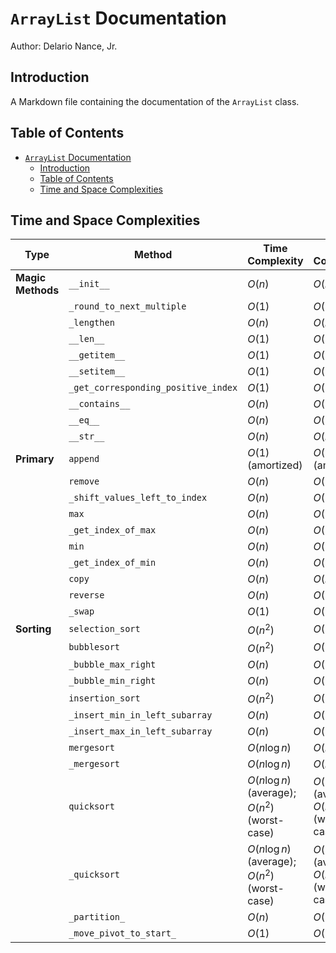 # `ArrayList` Documentation

Author: Delario Nance, Jr.

## Introduction
A Markdown file containing the documentation of the `ArrayList` class.

## Table of Contents
- [`ArrayList` Documentation](#arraylist-documentation)
  - [Introduction](#introduction)
  - [Table of Contents](#table-of-contents)
  - [Time and Space Complexities](#time-and-space-complexities)

## Time and Space Complexities
| Type              | Method                              | Time Complexity                                 | Space Complexity                            |
| ----------------- | ----------------------------------- | ----------------------------------------------- | ------------------------------------------- |
| **Magic Methods** | `__init__`                          | $O(n)$                                          | $O(n)$                                      |
|                   | `_round_to_next_multiple`           | $O(1)$                                          | $O(1)$                                      |
|                   | `_lengthen`                         | $O(n)$                                          | $O(n)$                                      |
|                   | `__len__`                           | $O(1)$                                          | $O(1)$                                      |
|                   | `__getitem__`                       | $O(1)$                                          | $O(1)$                                      |
|                   | `__setitem__`                       | $O(1)$                                          | $O(1)$                                      |
|                   | `_get_corresponding_positive_index` | $O(1)$                                          | $O(1)$                                      |
|                   | `__contains__`                      | $O(n)$                                          | $O(1)$                                      |
|                   | `__eq__`                            | $O(n)$                                          | $O(1)$                                      |
|                   | `__str__`                           | $O(n)$                                          | $O(n)$                                      |
| **Primary**       | `append`                            | $O(1)$ (amortized)                              | $O(1)$ (amortized)                          |
|                   | `remove`                            | $O(n)$                                          | $O(1)$                                      |
|                   | `_shift_values_left_to_index`       | $O(n)$                                          | $O(1)$                                      |
|                   | `max`                               | $O(n)$                                          | $O(1)$                                      |
|                   | `_get_index_of_max`                 | $O(n)$                                          | $O(1)$                                      |
|                   | `min`                               | $O(n)$                                          | $O(1)$                                      |
|                   | `_get_index_of_min`                 | $O(n)$                                          | $O(1)$                                      |
|                   | `copy`                              | $O(n)$                                          | $O(n)$                                      |
|                   | `reverse`                           | $O(n)$                                          | $O(1)$                                      |
|                   | `_swap`                             | $O(1)$                                          | $O(1)$                                      |
| **Sorting**       | `selection_sort`                    | $O(n^2)$                                        | $O(1)$                                      |
|                   | `bubblesort`                        | $O(n^2)$                                        | $O(1)$                                      |
|                   | `_bubble_max_right`                 | $O(n)$                                          | $O(1)$                                      |
|                   | `_bubble_min_right`                 | $O(n)$                                          | $O(1)$                                      |
|                   | `insertion_sort`                    | $O(n^2)$                                        | $O(1)$                                      |
|                   | `_insert_min_in_left_subarray`      | $O(n)$                                          | $O(1)$                                      |
|                   | `_insert_max_in_left_subarray`      | $O(n)$                                          | $O(1)$                                      |
|                   | `mergesort`                         | $O(n \log{n})$                                  | $O(n)$                                      |
|                   | `_mergesort`                        | $O(n \log{n})$                                  | $O(n)$                                      |
|                   | `quicksort`                         | $O(n \log{n})$ (average); $O(n^2)$ (worst-case) | $O(\log{n})$ (average); $O(n)$ (worst-case) |
|                   | `_quicksort`                        | $O(n \log{n})$ (average); $O(n^2)$ (worst-case) | $O(\log{n})$ (average); $O(n)$ (worst-case) |
|                   | `_partition_`                       | $O(n)$                                          | $O(1)$                                      |
|                   | `_move_pivot_to_start_`             | $O(1)$                                          | $O(1)$                                      |